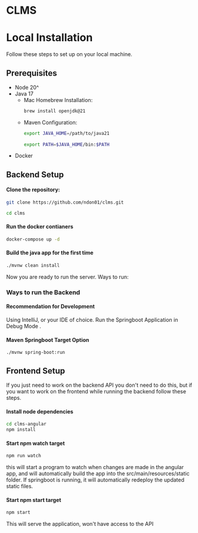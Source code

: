 # CLMS
# Local Installation
Follow these steps to set up on your local machine.

## Prerequisites
- Node 20^
- Java 17
  - Mac Homebrew Installation:
    ```bash
    brew install openjdk@21
    ```
  - Maven Configuration:
    ``` bash 
    export JAVA_HOME=/path/to/java21
                            
    export PATH=$JAVA_HOME/bin:$PATH
    ```
- Docker

## Backend Setup
#### Clone the repository:
```bash
git clone https://github.com/ndon01/clms.git

cd clms
```

#### Run the docker contianers
```bash
docker-compose up -d
```

#### Build the java app for the first time
```bash
./mvnw clean install
```

Now you are ready to run the server.  Ways to run:

### Ways to run the Backend

#### Recommendation for Development
Using IntelliJ, or your IDE of choice.  Run the Springboot Application in Debug Mode .

#### Maven Springboot Target Option
```
./mvnw spring-boot:run
```

## Frontend Setup
If you just need to work on the backend API you don't need to do this, but if you want to work on the frontend while running the backend follow these steps.

#### Install node dependencies
```bash
cd clms-angular
npm install
```

#### Start npm watch target
```bash
npm run watch
```
this will start a program to watch when changes are made in the angular app, and will automatically build the app into the src/main/resources/static folder.  If springboot is running, it will automatically redeploy the updated static files.

#### Start npm start target
```bash
npm start
```
This will serve the application, won't have access to the API

